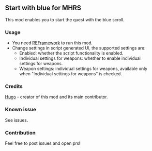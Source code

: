 ## Start with blue for MHRS

This mod enables you to start the quest with the blue scroll.

### Usage
- You need [REFramework](https://www.nexusmods.com/monsterhunterrise/mods/26) to run this mod.
- Change settings in script generated UI, the supported settings are:
  - Enabled: whether the script functionality is enabled.
  - Individual settings for weapons: whether to enable individual settings for weapons.
  - Weapon settings: individual settings for weapons, available only when "Individual settings for weapons" is checked.

### Credits

[Hugo](https://github.com/DerKleineLi) - creator of this mod and its main contributor.

### Known issue

See issues.

### Contribution

Feel free to post issues and open prs!